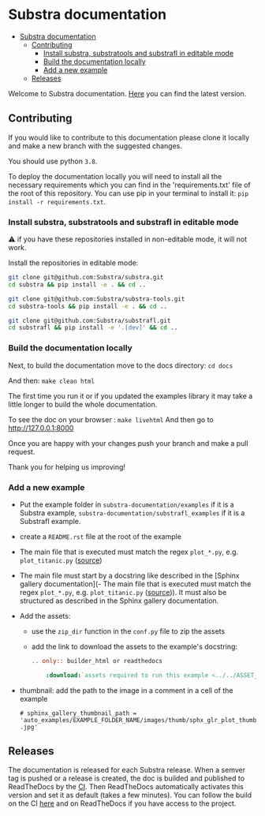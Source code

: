 # Substra documentation

- [Substra documentation](#substra-documentation)
  - [Contributing](#contributing)
    - [Install substra, substratools and substrafl in editable mode](#install-substra-substratools-and-substrafl-in-editable-mode)
    - [Build the documentation locally](#build-the-documentation-locally)
    - [Add a new example](#add-a-new-example)
  - [Releases](#releases)

Welcome to Substra documentation. [Here](https://connect-docs.owkin.com/en/latest/index.html) you can find the latest version.


## Contributing

If you would like to contribute to this documentation please clone it locally and make a new branch with the suggested changes.

You should use python `3.8`.

To deploy the documentation locally you will need to install all the necessary requirements which you can find in the 'requirements.txt' file of the root of this repository. You can use pip in your terminal to install it: `pip install -r requirements.txt`.


### Install substra, substratools and substrafl in editable mode

:warning: if you have these repositories installed in non-editable mode, it will not work.

Install the repositories in editable mode:

```sh
git clone git@github.com:Substra/substra.git
cd substra && pip install -e . && cd ..
```

```sh
git clone git@github.com:Substra/substra-tools.git
cd substra-tools && pip install -e . && cd ..
```

```sh
git clone git@github.com:Substra/substrafl.git
cd substrafl && pip install -e '.[dev]' && cd ..
```

### Build the documentation locally

Next, to build the documentation move to the docs directory: `cd docs`

And then: `make clean html`

The first time you run it or if you updated the examples library it may take a little longer to build the whole documentation.

To see the doc on your browser : `make livehtml`
And then go to http://127.0.0.1:8000

Once you are happy with your changes push your branch and make a pull request.

Thank you for helping us improving!

### Add a new example

- Put the example folder in `substra-documentation/examples` if it is a Substra example, `substra-documentation/substrafl_examples` if it is a Substrafl example.
- create a `README.rst` file at the root of the example
- The main file that is executed must match the regex `plot_*.py`, e.g. `plot_titanic.py` ([source](https://sphinx-gallery.github.io/stable/configuration.html?highlight=examples_dirs#parsing-and-executing-examples-via-matching-patterns))
- The main file must start by a docstring like described in the [Sphinx gallery documentation](- The main file that is executed must match the regex `plot_*.py`, e.g. `plot_titanic.py` ([source](https://sphinx-gallery.github.io/stable/configuration.html?highlight=examples_dirs#parsing-and-executing-examples-via-matching-patterns))). It must also be structured as described in the Sphinx gallery documentation.
- Add the assets:
  - use the `zip_dir` function in the `conf.py` file to zip the assets
  - add the link to download the assets to the example's docstring:

    ```rst
    .. only:: builder_html or readthedocs

        :download:`assets required to run this example <../../ASSET_NAME.zip>`
    ```
- thumbnail: add the path to the image in a comment in a cell of the example

    `# sphinx_gallery_thumbnail_path = 'auto_examples/EXAMPLE_FOLDER_NAME/images/thumb/sphx_glr_plot_thumb.jpg'`


## Releases

The documentation is released for each Substra release.
When a semver tag is pushed or a release is created, the doc is builded and published to ReadTheDocs by the [CI](https://github.com/Substra/substra-documentation/blob/main/.github/workflows/publish_stable.yml).
Then ReadTheDocs automatically activates this version and set it as default (takes a few minutes).
You can follow the build on the CI [here](https://github.com/Substra/substra-documentation/actions) and on ReadTheDocs if you have access to the project.
